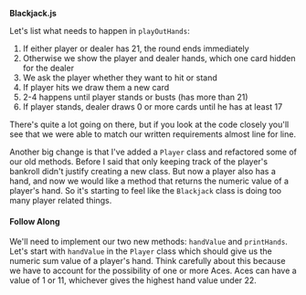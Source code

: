 **Blackjack.js**

Let's list what needs to happen in `playOutHands`:

1. If either player or dealer has 21, the round ends immediately
2. Otherwise we show the player and dealer hands, which one card hidden for the dealer
3. We ask the player whether they want to hit or stand
4. If player hits we draw them a new card
5. 2-4 happens until player stands or busts (has more than 21)
6. If player stands, dealer draws 0 or more cards until he has at least 17

There's quite a lot going on there, but if you look at the code closely you'll
see that we were able to match our written requirements almost line for line.

Another big change is that I've added a `Player` class and refactored some of our
old methods. Before I said that only keeping track of the player's bankroll
didn't justify creating a new class. But now a player also has a hand, and now
we would like a method that returns the numeric value of a player's hand. So it's
starting to feel like the `Blackjack` class is doing too many player related
things.

#### Follow Along
We'll need to implement our two new methods: `handValue` and `printHands`. Let's
start with `handValue` in the `Player` class which should give us the numeric
sum value of a player's hand. Think carefully about this because we have to
account for the possibility of one or more Aces. Aces can have a value of 1 or
11, whichever gives the highest hand value under 22.